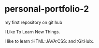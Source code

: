# personal-portfolio-2
my first repository on git hub

I Like To Learn New Things.

I like to learn :HTML:JAVA:CSS: and :GitHub:.
